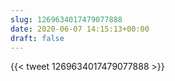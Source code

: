 ```yaml
---
slug: 1269634017479077888
date: 2020-06-07 14:15:13+00:00
draft: false
---
```


{{< tweet 1269634017479077888 >}}

